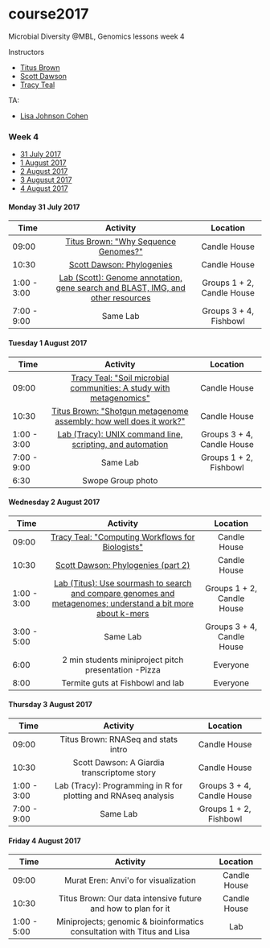 # course2017
Microbial Diversity @MBL, Genomics lessons week 4

Instructors
* [Titus Brown](http://ivory.idyll.org/blog/)
* [Scott Dawson](http://dawsonlab.ucdavis.edu/DawsonLab/Welcome.html)
* [Tracy Teal](http://www.datacarpentry.org/people/)

TA:
* [Lisa Johnson Cohen](https://twitter.com/monsterbashseq)

### Week 4

* [31 July 2017](#25) <br>
* [1 August 2017](#26) <br>
* [2 August 2017](#27) <br>
* [3 Augusut 2017](#28) <br>
* [4 August 2017](#29) <br>


#### <a name="25"></a> Monday 31 July 2017
| Time       | Activity        | Location  |
| ------------- |:-------------:| :-----:|
| 09:00    | [Titus Brown: "Why Sequence Genomes?"](https://hackmd.io/IwQwbARgDATAJgMwLQFYAcBTFSAsHxJoQbLADMaAnAOw3U5mVxA=?both) | Candle House |
| 10:30 | [Scott Dawson: Phylogenies](presentations/md2017_zenphylo.pdf)  |    Candle House |
| 1:00 - 3:00 | [Lab (Scott): Genome annotation, gene search and BLAST, IMG, and other resources](https://github.com/mblmicdiv/TrunkRiver_amplicon_analysis) | Groups 1 + 2, Candle House |
| 7:00 - 9:00 | Same Lab | Groups 3 + 4, Fishbowl|

#### <a name="26"></a> Tuesday 1 August 2017
| Time       | Activity        | Location  |
| ------------- |:-------------:| :-----:|
| 09:00      | [Tracy Teal: "Soil microbial communities: A study with metagenomics"](presentations/MBL_metagenomics.pdf)    |  Candle House |
| 10:30 | [Titus Brown: "Shotgun metagenome assembly: how well does it work?"](presentations/2017-mbl-micdiv-assembly.pptx.pdf)   | Candle House   |
| 1:00 - 3:00 | [Lab (Tracy): UNIX command line, scripting, and automation](labs/command-line-workflows.md) | Groups 3 + 4, Candle House | 
| 7:00 - 9:00 | Same Lab | Groups 1 + 2, Fishbowl   |
| 6:30 | Swope Group photo |

#### <a name="27"></a> Wednesday 2 August 2017
| Time       | Activity        | Location  |
| ------------- |:-------------:| :-----:|
| 09:00      | [Tracy Teal: "Computing Workflows for Biologists"](presentations/MBL_computing_workflows.pdf)     |  Candle House |
| 10:30 | [Scott Dawson: Phylogenies (part 2)](presentations/md2017_zenphyloV2.pdf) | Candle House  |
| 1:00 - 3:00 | [Lab (Titus): Use sourmash to search and compare genomes and metagenomes; understand a bit more about k-mers]()| Groups 1 + 2, Candle House   |
| 3:00 - 5:00 | Same Lab | Groups 3 + 4, Candle House |
| 6:00 | 2 min students miniproject pitch presentation -Pizza | Everyone |
| 8:00 | Termite guts at Fishbowl and lab | Everyone |

#### <a name="26"></a> Thursday 3 August 2017
| Time       | Activity        | Location  |
| ------------- |:-------------:| :-----:|
| 09:00      | Titus Brown: RNASeq and stats intro   |  Candle House |
| 10:30 | Scott Dawson: A Giardia transcriptome story   | Candle House |
| 1:00 - 3:00 | Lab (Tracy): Programming in R for plotting and RNAseq analysis  | Groups 3 + 4, Candle House |
| 7:00 - 9:00 | Same Lab   | Groups 1 + 2, Fishbowl |

#### <a name="26"></a> Friday 4 August 2017
| Time       | Activity        | Location  |
| ------------- |:-------------:| :-----:|
| 09:00      | Murat Eren: Anvi'o for visualization     |  Candle House |
| 10:30 | Titus Brown: Our data intensive future and how to plan for it   | Candle House  |
| 1:00 - 5:00 | Miniprojects; genomic & bioinformatics consultation with Titus and Lisa | Lab   |
